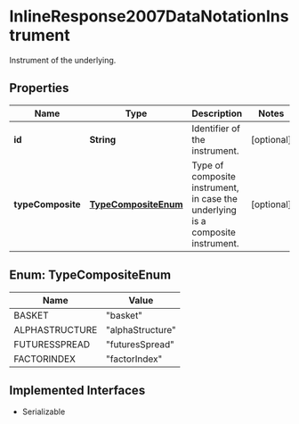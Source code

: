 

# InlineResponse2007DataNotationInstrument

Instrument of the underlying.

## Properties

Name | Type | Description | Notes
------------ | ------------- | ------------- | -------------
**id** | **String** | Identifier of the instrument. |  [optional]
**typeComposite** | [**TypeCompositeEnum**](#TypeCompositeEnum) | Type of composite instrument, in case the underlying is a composite instrument. |  [optional]



## Enum: TypeCompositeEnum

Name | Value
---- | -----
BASKET | &quot;basket&quot;
ALPHASTRUCTURE | &quot;alphaStructure&quot;
FUTURESSPREAD | &quot;futuresSpread&quot;
FACTORINDEX | &quot;factorIndex&quot;


## Implemented Interfaces

* Serializable


